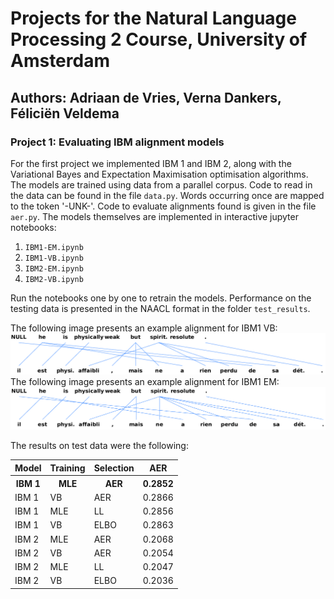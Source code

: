 # Projects for the Natural Language Processing 2 Course, University of Amsterdam
## Authors: Adriaan de Vries, Verna Dankers, Féliciën Veldema

### Project 1: Evaluating IBM alignment models

For the first project we implemented IBM 1 and IBM 2, along with the Variational Bayes and Expectation Maximisation optimisation algorithms.
The models are trained using data from a parallel corpus. Code to read in the data can be found in the file ```data.py```.
Words occurring once are mapped to the token '-UNK-'.
Code to evaluate alignments found is given in the file ```aer.py```.
The models themselves are implemented in interactive jupyter notebooks:
1. ```IBM1-EM.ipynb```
2. ```IBM1-VB.ipynb```
3. ```IBM2-EM.ipynb```
4. ```IBM2-VB.ipynb```

Run the notebooks one by one to retrain the models. Performance on the testing data is presented in the NAACL format in the folder ```test_results```.

The following image presents an example alignment for IBM1 VB:
<img src="Project1/garbage_vb.png" />
The following image presents an example alignment for IBM1 EM:
<img src="Project1/garbage_em.png" />

The results on test data were the following:

<table class="tg">
  <tr>
    <th class="tg-us36">Model</th>
    <th class="tg-us36">Training</th>
    <th class="tg-us36">Selection</th>
    <th class="tg-us36">AER<br></th>
  </tr>
  <tr>
    <th class="tg-us36">IBM 1</th>
    <th class="tg-us36">MLE</th>
    <th class="tg-us36">AER</th>
    <th class="tg-us36">0.2852<br></th>
  </tr>
  <tr>
    <td class="tg-us36">IBM 1</td>
    <td class="tg-us36">VB</td>
    <td class="tg-us36">AER</td>
    <td class="tg-us36">0.2866</td>
  </tr>
  <tr>
    <td class="tg-us36">IBM 1</td>
    <td class="tg-us36">MLE</td>
    <td class="tg-us36">LL</td>
    <td class="tg-us36">0.2856</td>
  </tr>
  <tr>
    <td class="tg-us36">IBM 1</td>
    <td class="tg-us36">VB</td>
    <td class="tg-us36">ELBO</td>
    <td class="tg-us36">0.2863</td>
  </tr>
  <tr>
    <td class="tg-us36">IBM 2</td>
    <td class="tg-us36">MLE</td>
    <td class="tg-us36">AER</td>
    <td class="tg-us36">0.2068</td>
  </tr>
  <tr>
    <td class="tg-us36">IBM 2</td>
    <td class="tg-us36">VB</td>
    <td class="tg-us36">AER</td>
    <td class="tg-us36">0.2054</td>
  </tr>
  <tr>
    <td class="tg-us36">IBM 2</td>
    <td class="tg-us36">MLE</td>
    <td class="tg-us36">LL</td>
    <td class="tg-us36">0.2047</td>
  </tr>
  <tr>
    <td class="tg-us36">IBM 2</td>
    <td class="tg-us36">VB</td>
    <td class="tg-us36">ELBO</td>
    <td class="tg-us36">0.2036</td>
  </tr>
</table>